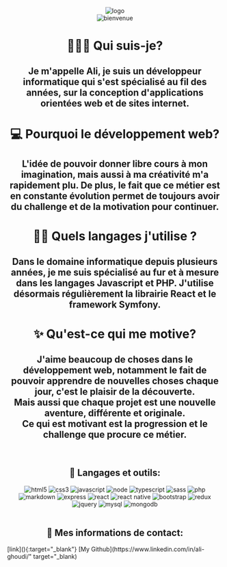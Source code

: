 <div align=center><img src="https://user-images.githubusercontent.com/27373255/143285129-b2740bbe-4b5a-4558-b4fc-2284df55fec9.png" alt="logo"/></div>
<div align=center><img src="https://user-images.githubusercontent.com/27373255/143286017-ffcf59a5-f15f-4fee-8a97-466277078295.png" alt="bienvenue"/></div>
<h1 align=center>🙋🏻‍♂️ Qui suis-je? </h1>
<h2 align=center> Je m'appelle Ali, je suis un développeur informatique qui s'est spécialisé au fil des années, sur la conception d'applications orientées web et de sites internet.</h2>
<h1 align=center>💻 Pourquoi le développement web?</h1>
<h2 align=center>L'idée de pouvoir donner libre cours à mon imagination, mais aussi à ma créativité m'a rapidement plu. De plus, le fait que ce métier est en constante évolution permet de toujours avoir du challenge et de la motivation pour continuer.</h2>
<h1 align=center>👨‍💻 Quels langages j'utilise ?</h1>
<h2 align=center>Dans le domaine informatique depuis plusieurs années, je me suis spécialisé
au fur et à mesure dans les langages Javascript et PHP.
J'utilise désormais régulièrement la librairie React et le framework Symfony.</h2>
<h1 align=center>✨ Qu'est-ce qui me motive?</h1>
<h2 align=center>J'aime beaucoup de choses dans le développement web, notamment le fait de pouvoir apprendre de nouvelles choses chaque jour, c'est le plaisir de la découverte.<br /> Mais aussi que chaque projet est une nouvelle aventure, différente et originale.<br />
Ce qui est motivant est la progression et le challenge que procure ce métier.</h2>
<br />
<h2 align=center>🧰 Langages et outils:</h2>
<div align=center>
  <img src="https://img.shields.io/badge/HTML5-E34F26?style=for-the-badge&logo=html5&logoColor=white" alt="html5"/>
  <img src="https://img.shields.io/badge/CSS3-1572B6?style=for-the-badge&logo=css3&logoColor=white" alt="css3"/>
  <img src="https://img.shields.io/badge/JavaScript-F7DF1E?style=for-the-badge&logo=javascript&logoColor=black" alt="javascript"/>
  <img src="https://img.shields.io/badge/Node.js-43853D?style=for-the-badge&logo=node.js&logoColor=white" alt="node"/>
  <img src="https://img.shields.io/badge/TypeScript-007ACC?style=for-the-badge&logo=typescript&logoColor=white" alt="typescript"/>
  <img src="https://img.shields.io/badge/Sass-CC6699?style=for-the-badge&logo=sass&logoColor=white" alt="sass"/>
  <img src="https://img.shields.io/badge/PHP-777BB4?style=for-the-badge&logo=php&logoColor=white" alt="php"/> 
  <img src="https://img.shields.io/badge/Markdown-000000?style=for-the-badge&logo=markdown&logoColor=white" alt="markdown"/> 
  <img src="https://img.shields.io/badge/Express.js-404D59?style=for-the-badge" alt="express"/>
  <img src="https://img.shields.io/badge/React-20232A?style=for-the-badge&logo=react&logoColor=61DAFB" alt="react"/> 
  <img src="https://img.shields.io/badge/React_Native-20232A?style=for-the-badge&logo=react&logoColor=61DAFB" alt="react native"/>
  <img src="https://img.shields.io/badge/Bootstrap-563D7C?style=for-the-badge&logo=bootstrap&logoColor=white" alt="bootstrap"/>
  <img src="https://img.shields.io/badge/Redux-593D88?style=for-the-badge&logo=redux&logoColor=white" alt="redux"/>
  <img src="https://img.shields.io/badge/jQuery-0769AD?style=for-the-badge&logo=jquery&logoColor=white" alt="jquery"/>
  <img src="https://img.shields.io/badge/MySQL-00000F?style=for-the-badge&logo=mysql&logoColor=white" alt="mysql"/>
  <img src="https://img.shields.io/badge/MongoDB-4EA94B?style=for-the-badge&logo=mongodb&logoColor=white" alt="mongodb"/>
</div>
<br />
<h2 align=center>📧 Mes informations de contact:</h2>
[link](){:target="_blank"}
[My Github](https://www.linkedin.com/in/ali-ghoudi/" target="_blank)
